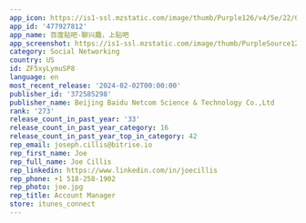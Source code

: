 ```yaml
---
app_icon: https://is1-ssl.mzstatic.com/image/thumb/Purple126/v4/5e/22/04/5e22044d-3a23-e20f-0a83-a0f81d3d271d/AppIcon-0-0-1x_U007emarketing-0-7-0-0-sRGB-85-220.png/1024x1024bb.png
app_id: '477927812'
app_name: 百度贴吧-聊兴趣，上贴吧
app_screenshot: https://is1-ssl.mzstatic.com/image/thumb/PurpleSource126/v4/3c/6a/b6/3c6ab6be-2106-ef1b-fd09-f0b575b928f0/c5ece7b1-aeb8-445e-94d1-1842542b1b31_1.png/1242x2688bb.png
category: Social Networking
country: US
id: ZF5xyLymuSP8
language: en
most_recent_release: '2024-02-02T00:00:00'
publisher_id: '372585298'
publisher_name: Beijing Baidu Netcom Science & Technology Co.,Ltd
rank: '273'
release_count_in_past_year: '33'
release_count_in_past_year_category: 16
release_count_in_past_year_top_in_category: 42
rep_email: joseph.cillis@bitrise.io
rep_first_name: Joe
rep_full_name: Joe Cillis
rep_linkedin: https://www.linkedin.com/in/joecillis
rep_phone: +1 518-258-1902
rep_photo: joe.jpg
rep_title: Account Manager
store: itunes_connect
---
```

